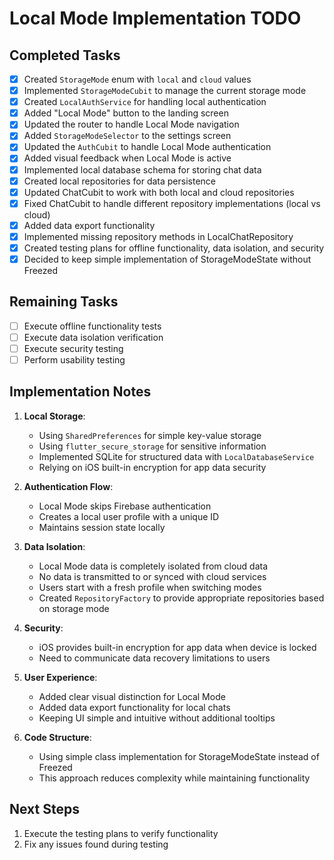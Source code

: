 # Local Mode Implementation TODO

## Completed Tasks
- [x] Created `StorageMode` enum with `local` and `cloud` values
- [x] Implemented `StorageModeCubit` to manage the current storage mode
- [x] Created `LocalAuthService` for handling local authentication
- [x] Added "Local Mode" button to the landing screen
- [x] Updated the router to handle Local Mode navigation
- [x] Added `StorageModeSelector` to the settings screen
- [x] Updated the `AuthCubit` to handle Local Mode authentication
- [x] Added visual feedback when Local Mode is active
- [x] Implemented local database schema for storing chat data
- [x] Created local repositories for data persistence
- [x] Updated ChatCubit to work with both local and cloud repositories
- [x] Fixed ChatCubit to handle different repository implementations (local vs cloud)
- [x] Added data export functionality
- [x] Implemented missing repository methods in LocalChatRepository
- [x] Created testing plans for offline functionality, data isolation, and security
- [x] Decided to keep simple implementation of StorageModeState without Freezed

## Remaining Tasks
- [ ] Execute offline functionality tests
- [ ] Execute data isolation verification
- [ ] Execute security testing
- [ ] Perform usability testing

## Implementation Notes
1. **Local Storage**:
   - Using `SharedPreferences` for simple key-value storage
   - Using `flutter_secure_storage` for sensitive information
   - Implemented SQLite for structured data with `LocalDatabaseService`
   - Relying on iOS built-in encryption for app data security

2. **Authentication Flow**:
   - Local Mode skips Firebase authentication
   - Creates a local user profile with a unique ID
   - Maintains session state locally

3. **Data Isolation**:
   - Local Mode data is completely isolated from cloud data
   - No data is transmitted to or synced with cloud services
   - Users start with a fresh profile when switching modes
   - Created `RepositoryFactory` to provide appropriate repositories based on storage mode

4. **Security**:
   - iOS provides built-in encryption for app data when device is locked
   - Need to communicate data recovery limitations to users

5. **User Experience**:
   - Added clear visual distinction for Local Mode
   - Added data export functionality for local chats
   - Keeping UI simple and intuitive without additional tooltips

6. **Code Structure**:
   - Using simple class implementation for StorageModeState instead of Freezed
   - This approach reduces complexity while maintaining functionality

## Next Steps
1. Execute the testing plans to verify functionality
2. Fix any issues found during testing 